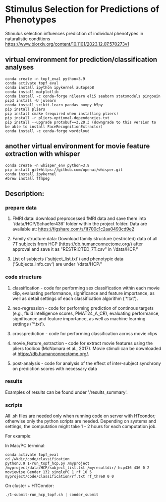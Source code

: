 # Stimulus Selection for Predictions of Phenotypes
Stimulus selection influences prediction of individual phenotypes in naturalistic conditions
https://www.biorxiv.org/content/10.1101/2023.12.07.570273v1

## virtual environment for prediction/classification analyses
```
conda create -n topf_eval python=3.9
conda activate topf_eval
conda install ipython ipykernel autopep8
conda install matplotlib 
conda install -c conda-forge nilearn eli5 seaborn statsmodels pingouin
pip3 install -U julearn
conda install scikit-learn pandas numpy h5py
pip install pliers
pip install cmake (required when installing pliers)
pip install -r pliers-optional-dependencies.txt
pip install --upgrade protobuf==3.20.3 (downgrade to this version to be able to install FaceRecognitionExtractor)
conda install -c conda-forge wordcloud
```

## another virtual environment for movie feature extraction with whisper
```
conda create -n whisper_env python=3.9
pip install git+https://github.com/openai/whisper.git
conda install ipykernel
#brew install ffmpeg
```

## Description:

### prepare data
1. FMRI data: download preprocessed fMRI data and save them into '/data/HCP/Schaefer436' folder within the project folder. Data are available at: https://figshare.com/s/1f700c1c2aa0493cd9e2

2. Family structure data: Download family structure (restricted) data of all 7T subjects from HCP (https://db.humanconnectome.org/) after approval and save it as "RESTRICTED_7T.csv" in '/data/HCP/'

3. List of subjects ('subject_list.txt') and phenotypic data ('Subjects_Info.csv') are under '/data/HCP/'

### code structure
1. classification - code for performing sex classification within each movie clip, evaluating performance, significance and feature importance, as well as detail settings of each classification algorithm ('*.txt').

2. neo-regression - code for performing prediction of continous targets (e.g., fluid intelligence scores, PMAT24_A_CR), evaluating performance, significance and feature importance, as well as machine learning settings ('*.txt').

3. crossprediction - code for performing classification across movie clips

4. movie_feature_extraction - code for extract movie features using the pliers toolbox (McNamara et al., 2017). Movie stimuli can be downloaded at https://db.humanconnectome.org/. 

5. post-analysis - code for analysis of the effect of inter-subject synchrony on prediction scores with necessary data

### results
Examples of results can be found under '/results_summary'.

### scripts
All .sh files are needed only when running code on server with HTcondor; otherwise only the python scripts are needed. Depending on systems and settings, the computation might take 1 - 2 hours for each computation job.

For example:

In Mac/PC terminal:
```
conda activate topf_eval
cd /wkdir/code/classification
python3.9 1-run_topf_hcp.py /myproject /myproject/data/HCP/subject_list.txt /myresultdir/ hcp436 436 0 2 moviewise Gender 132 singlePC 1 rf 10 5 myproject/code/classification/rf.txt rf_thre0 0 0
```
On cluster + HTCondor:

```
./1-submit-run_hcp_topf.sh | condor_submit

```